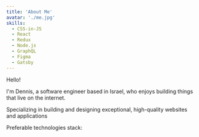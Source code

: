 ```yaml
---
title: 'About Me'
avatar: './me.jpg'
skills:
  - CSS-in-JS
  - React
  - Redux
  - Node.js
  - GraphQL
  - Figma
  - Gatsby
---
```


Hello!

I'm Dennis, a software engineer based in Israel,
who enjoys building things that live on the internet.

Specializing in building and designing exceptional,
high-quality websites and applications

Preferable technologies stack:
